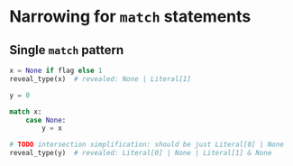 # Narrowing for `match` statements

## Single `match` pattern

```py
x = None if flag else 1
reveal_type(x)  # revealed: None | Literal[1]

y = 0

match x:
    case None:
        y = x

# TODO intersection simplification: should be just Literal[0] | None
reveal_type(y)  # revealed: Literal[0] | None | Literal[1] & None
```
